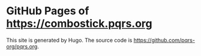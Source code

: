 # GitHub Pages of <https://combostick.pqrs.org>

This site is generated by Hugo.
The source code is <https://github.com/pqrs-org/pqrs.org>.
